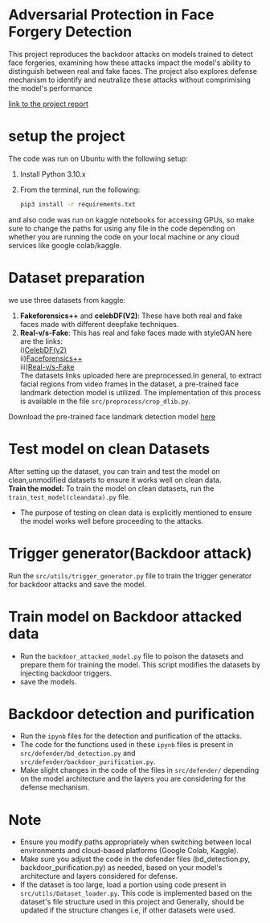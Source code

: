 # Adversarial Protection in Face Forgery Detection
  This project reproduces the backdoor attacks on models trained to detect face forgeries, examining how these attacks impact the model's ability to distinguish between real and fake faces.
  The project also explores defense mechanism to identify and neutralize these attacks without comprimising the model's performance<br>

  [link to the project report](https://drive.google.com/file/d/19dICnPXcaYSrgrU3HtvcrESikHkwM5ko/view?usp=drive_link)

# setup the project
The code was run on Ubuntu with the following setup:

1. Install Python 3.10.x

2. From the terminal, run the following:

   ```bash
   pip3 install -r requirements.txt
and also code was run on kaggle notebooks for accessing GPUs, so make sure to change the paths for using any file in the code depending on whether you are running the code on your local machine or any cloud services like google colab/kaggle.

# Dataset preparation
we use three datasets from kaggle:
1. **Fakeforensics++** and **celebDF(V2)**: These have both real and fake faces made with different deepfake techniques.
2. **Real-v/s-Fake**: This has real and fake faces made with styleGAN
here are the links:<br>
   i)[CelebDF(v2)](https://drive.google.com/file/d/1bmBvCR3R4h_aIpisXOQpy-MqJKN_M_Uk/view?usp=drive_link)<br>
  ii)[Faceforensics++](https://drive.google.com/file/d/1KDMFUdNPZ1fVKcZMhh0OJ0939rHnlv00/view?usp=drive_link)<br>
 iii)[Real-v/s-Fake](https://drive.google.com/file/d/1eqNqWSSVk3eHjvZqXYsVk_fDTgwKQfkr/view?usp=drive_link)<br>
 The datasets links uploaded here are preprocessed.In general, to extract facial regions from video frames in the dataset, a pre-trained face landmark detection model is utilized. The implementation of this process is available in the file `src/preprocess/crop_dlib.py`.


Download the pre-trained face landmark detection model [here](https://github.com/VamshiNarmety/Adversarial-Protection-in-Face-Forgery-Detection/blob/main/src/preprocess/shape_predictor_81_face_landmarks.dat)<br>

# Test model on clean Datasets
After setting up the dataset, you can train and test the model on clean,unmodified datasets to ensure it works well on clean data.<br>
**Train the model:** To train the model on clean datasets, run the `train_test_model(cleandata).py` file.
- The purpose of testing on clean data is explicitly mentioned to ensure the model works well before proceeding to the attacks.

# Trigger generator(Backdoor attack)
Run the `src/utils/trigger_generator.py` file to train the trigger generator for backdoor attacks and save the model.

# Train model on Backdoor attacked data
- Run the `backdoor_attacked_model.py` file to poison the datasets and prepare them for training the model. This script modifies the datasets by injecting backdoor triggers.
- save the models.

# Backdoor detection and purification
- Run the `ipynb` files for the detection and purification of the attacks.
- The code for the functions used in these `ipynb` files is present in `src/defender/bd_detection.py` and `src/defender/backdoor_purification.py`.
- Make slight changes in the code of the files in `src/defender/` depending on the model architecture and the layers you are considering for the defense mechanism.

# Note
- Ensure you modify paths appropriately when switching between local environments and cloud-based platforms (Google Colab, Kaggle).
- Make sure you adjust the code in the defender files (bd_detection.py, backdoor_purification.py) as needed, based on your model's architecture and layers considered for defense.
- If the dataset is too large, load a portion using code present in `src/utils/Dataset_loader.py`. This code is implemented based on the dataset's file structure used in this project and Generally, should be updated if the structure changes i.e, if other datasets were used.
